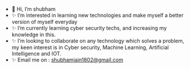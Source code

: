- 👋 Hi, I’m shubham
- ✨ I’m interested in learning new technologies and make myself a better version of myself everyday
- ✨ I’m currently learning cyber security techs, and increasing my knowledge in this.
- ✨ I’m looking to collaborate on any technology which solves a problem, my keen interest is in Cyber security, Machine Learning, Artificial Intelligence and IOT.
- ✨ Email me on : shubhamjain1802@gmail.com
